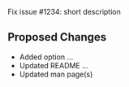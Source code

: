 Fix issue #1234: short description

## Proposed Changes

  - Added option ...
  - Updated README ...
  - Updated man page(s)

